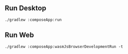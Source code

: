 ## Run Desktop
```shell
./gradlew :composeApp:run
```

## Run Web
```shell
./gradlew :composeApp:wasmJsBrowserDevelopmentRun -t
```
